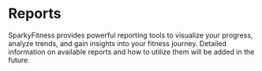 # Reports

SparkyFitness provides powerful reporting tools to visualize your progress, analyze trends, and gain insights into your fitness journey. Detailed information on available reports and how to utilize them will be added in the future.